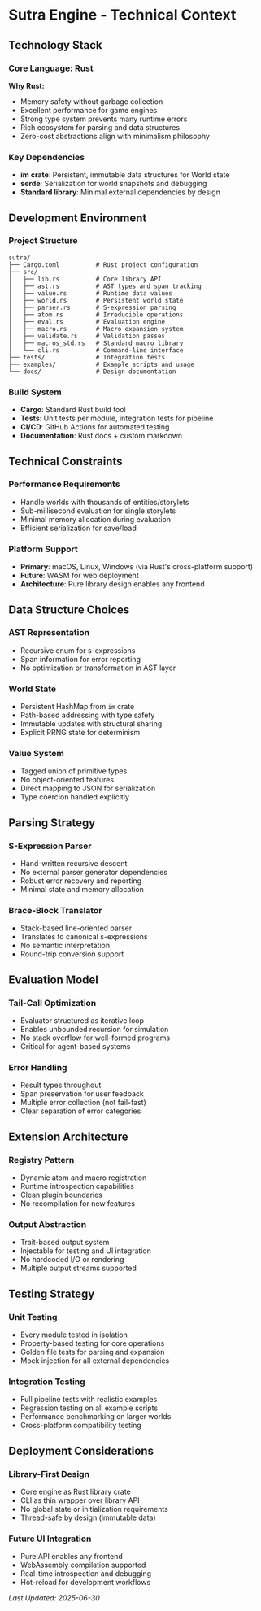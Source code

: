 # Sutra Engine - Technical Context

## Technology Stack

### Core Language: Rust
**Why Rust:**
- Memory safety without garbage collection
- Excellent performance for game engines
- Strong type system prevents many runtime errors
- Rich ecosystem for parsing and data structures
- Zero-cost abstractions align with minimalism philosophy

### Key Dependencies
- **im crate**: Persistent, immutable data structures for World state
- **serde**: Serialization for world snapshots and debugging
- **Standard library**: Minimal external dependencies by design

## Development Environment

### Project Structure
```
sutra/
├── Cargo.toml          # Rust project configuration
├── src/
│   ├── lib.rs          # Core library API
│   ├── ast.rs          # AST types and span tracking
│   ├── value.rs        # Runtime data values
│   ├── world.rs        # Persistent world state
│   ├── parser.rs       # S-expression parsing
│   ├── atom.rs         # Irreducible operations
│   ├── eval.rs         # Evaluation engine
│   ├── macro.rs        # Macro expansion system
│   ├── validate.rs     # Validation passes
│   ├── macros_std.rs   # Standard macro library
│   └── cli.rs          # Command-line interface
├── tests/              # Integration tests
├── examples/           # Example scripts and usage
└── docs/               # Design documentation
```

### Build System
- **Cargo**: Standard Rust build tool
- **Tests**: Unit tests per module, integration tests for pipeline
- **CI/CD**: GitHub Actions for automated testing
- **Documentation**: Rust docs + custom markdown

## Technical Constraints

### Performance Requirements
- Handle worlds with thousands of entities/storylets
- Sub-millisecond evaluation for single storylets
- Minimal memory allocation during evaluation
- Efficient serialization for save/load

### Platform Support
- **Primary**: macOS, Linux, Windows (via Rust's cross-platform support)
- **Future**: WASM for web deployment
- **Architecture**: Pure library design enables any frontend

## Data Structure Choices

### AST Representation
- Recursive enum for s-expressions
- Span information for error reporting
- No optimization or transformation in AST layer

### World State
- Persistent HashMap from `im` crate
- Path-based addressing with type safety
- Immutable updates with structural sharing
- Explicit PRNG state for determinism

### Value System
- Tagged union of primitive types
- No object-oriented features
- Direct mapping to JSON for serialization
- Type coercion handled explicitly

## Parsing Strategy

### S-Expression Parser
- Hand-written recursive descent
- No external parser generator dependencies
- Robust error recovery and reporting
- Minimal state and memory allocation

### Brace-Block Translator
- Stack-based line-oriented parser
- Translates to canonical s-expressions
- No semantic interpretation
- Round-trip conversion support

## Evaluation Model

### Tail-Call Optimization
- Evaluator structured as iterative loop
- Enables unbounded recursion for simulation
- No stack overflow for well-formed programs
- Critical for agent-based systems

### Error Handling
- Result types throughout
- Span preservation for user feedback
- Multiple error collection (not fail-fast)
- Clear separation of error categories

## Extension Architecture

### Registry Pattern
- Dynamic atom and macro registration
- Runtime introspection capabilities
- Clean plugin boundaries
- No recompilation for new features

### Output Abstraction
- Trait-based output system
- Injectable for testing and UI integration
- No hardcoded I/O or rendering
- Multiple output streams supported

## Testing Strategy

### Unit Testing
- Every module tested in isolation
- Property-based testing for core operations
- Golden file tests for parsing and expansion
- Mock injection for all external dependencies

### Integration Testing
- Full pipeline tests with realistic examples
- Regression testing on all example scripts
- Performance benchmarking on larger worlds
- Cross-platform compatibility testing

## Deployment Considerations

### Library-First Design
- Core engine as Rust library crate
- CLI as thin wrapper over library API
- No global state or initialization requirements
- Thread-safe by design (immutable data)

### Future UI Integration
- Pure API enables any frontend
- WebAssembly compilation supported
- Real-time introspection and debugging
- Hot-reload for development workflows

*Last Updated: 2025-06-30*

